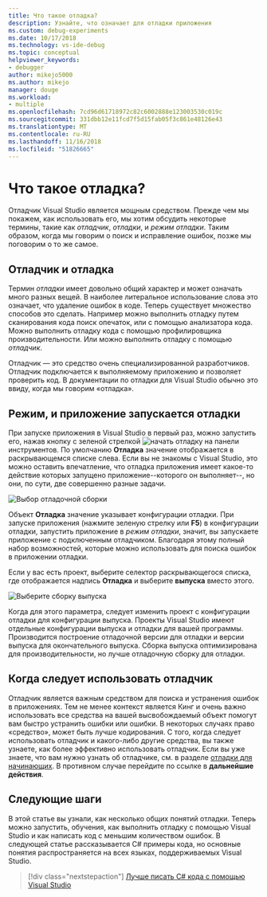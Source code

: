```yaml
---
title: Что такое отладка?
description: Узнайте, что означает для отладки приложения
ms.custom: debug-experiments
ms.date: 10/17/2018
ms.technology: vs-ide-debug
ms.topic: conceptual
helpviewer_keywords:
- debugger
author: mikejo5000
ms.author: mikejo
manager: douge
ms.workload:
- multiple
ms.openlocfilehash: 7cd96d61718972c82c6002888e123003530c019c
ms.sourcegitcommit: 331dbb12e11fcd7f5d15fab05f3c861e48126e43
ms.translationtype: MT
ms.contentlocale: ru-RU
ms.lasthandoff: 11/16/2018
ms.locfileid: "51826665"
---
```

# <a name="what-is-debugging"></a>Что такое отладка?

Отладчик Visual Studio является мощным средством. Прежде чем мы покажем, как использовать его, мы хотим обсудить некоторые термины, такие как *отладчик*, *отладки*, и *режим отладки*. Таким образом, когда мы говорим о поиск и исправление ошибок, позже мы поговорим о то же самое.

## <a name="debugger-vs-debugging"></a>Отладчик и отладка

Термин *отладки* имеет довольно общий характер и может означать много разных вещей. В наиболее литеральное использование слова это означает, что удаление ошибок в коде. Теперь существует множество способов это сделать. Например можно выполнить отладку путем сканирования кода поиск опечаток, или с помощью анализатора кода. Можно выполнить отладку кода с помощью профилировщика производительности. Или можно выполнить отладку с помощью *отладчик*.

Отладчик — это средство очень специализированной разработчиков. Отладчик подключается к выполняемому приложению и позволяет проверить код. В документации по отладки для Visual Studio обычно это ввиду, когда мы говорим «отладка».

## <a name="debug-mode-vs-running-your-app"></a>Режим, и приложение запускается отладки

При запуске приложения в Visual Studio в первый раз, можно запустить его, нажав кнопку с зеленой стрелкой ![начать отладку](../debugger/media/dbg-tour-start-debugging.png "начать отладку") на панели инструментов. По умолчанию **Отладка** значение отображается в раскрывающемся списке слева. Если вы не знакомы с Visual Studio, это можно оставить впечатление, что отладка приложения имеет какое-то действие которых запущено приложение--которого он выполняет--, но они, по сути, две совершенно разные задачи.

![Выбор отладочной сборки](../debugger/media/what-is-debugging-debug-build.png)

Объект **Отладка** значение указывает конфигурации отладки. При запуске приложения (нажмите зеленую стрелку или **F5**) в конфигурации отладки, запустить приложение в *режим отладки*, значит, вы запускаете приложение с подключенным отладчиком. Благодаря этому полный набор возможностей, которые можно использовать для поиска ошибок в приложении отладки.

Если у вас есть проект, выберите селектор раскрывающегося списка, где отображается надпись **Отладка** и выберите **выпуска** вместо этого.

![Выберите сборку выпуска](../debugger/media/what-is-debugging-release-build.png)

Когда для этого параметра, следует изменить проект с конфигурации отладки для конфигурации выпуска. Проекты Visual Studio имеют отдельные конфигурации выпуска и отладки для вашей программы. Производится построение отладочной версии для отладки и версии выпуска для окончательного выпуска. Сборка выпуска оптимизирована для производительности, но лучше отладочную сборку для отладки.

## <a name="when-to-use-a-debugger"></a>Когда следует использовать отладчик

Отладчик является важным средством для поиска и устранения ошибок в приложениях. Тем не менее контекст является Кинг и очень важно использовать все средства на вашей высвобождаемый объект помогут вам быстро устранить ошибки или ошибки. В некоторых случаях право «средство», может быть лучше кодирования. С того, когда следует использовать отладчик и какого-либо другие средства, вы также узнаете, как более эффективно использовать отладчик. Если вы уже знаете, что вам нужно узнать об отладчике, см. в разделе [отладки для начинающих](../debugger/debugging-absolute-beginners.md). В противном случае перейдите по ссылке в **дальнейшие действия**.

## <a name="next-steps"></a>Следующие шаги

В этой статье вы узнали, как несколько общих понятий отладки. Теперь можно запустить, обучения, как выполнить отладку с помощью Visual Studio и как написать код с меньшим количеством ошибок. В следующей статье рассказывается C# примеры кода, но основные понятия распространяется на всех языках, поддерживаемых Visual Studio.

> [!div class="nextstepaction"]
> [Лучше писать C# кода с помощью Visual Studio](../debugger/write-better-code-with-visual-studio.md)
